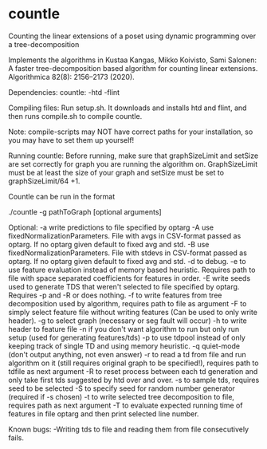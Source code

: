 # countle
Counting the linear extensions of a poset using dynamic programming over a tree-decomposition

Implements the algorithms in Kustaa Kangas, Mikko Koivisto, Sami Salonen: A faster tree-decomposition based algorithm for counting linear extensions. Algorithmica 82(8): 2156–2173 (2020).

Dependencies:
  countle:
      -htd
      -flint

Compiling files:
  Run setup.sh. It downloads and installs htd and flint, and then runs compile.sh to compile countle.

  Note: compile-scripts may NOT have correct paths for your installation, so you may have to set them up yourself!

Running countle:
  Before running, make sure that graphSizeLimit and setSize are set correctly for graph you are running the algorithm on. GraphSizeLimit must be at least the size of your graph and setSize must be set to graphSizeLimit/64 +1.

Countle can be run in the format 

./countle -g pathToGraph [optional arguments]

Optional:
          -a write predictions to file specified by optarg
          -A use fixedNormalizationParameters. File with avgs in CSV-format passed as optarg. If no optarg given default to fixed avg and std.
    -B use fixedNormalizationParameters. File with stdevs in CSV-format passed as optarg. If no optarg given default to fixed avg and std.
          -d to debug.
    -e to use feature evaluation instead of memory based heuristic. Requires path to file with space separated coefficients for features in order.
          -E write seeds used to generate TDS that weren't selected to file specified by optarg. Requires -p and -R or does nothing.
          -f to write features from tree decomposition used by algorithm, requires path to file as argument
    -F to simply select feature file without writing features (Can be used to only write header).
          -g to select graph (necessary or seg fault will occur)
    -h to write header to feature file
          -n if you don't want algorithm to run but only run setup (used for generating features/tds)
          -p to use tdpool instead of only keeping track of single TD and using memory heuristic.
          -q quiet-mode (don't output anything, not even answer)
          -r to read a td from file and run algorithm on it (still requires original graph to be specified!), requires path to tdfile as next argument
          -R to reset process between each td generation and only take first tds suggested by htd over and over.
          -s to sample tds, requires seed to be selected
    -S to specify seed for random number generator (required if -s chosen)
          -t to write selected tree decomposition to file, requires path as next argument
          -T to evaluate expected running time of features in file optarg and then print selected line number.

Known bugs:
        -Writing tds to file and reading them from file consecutively fails.
